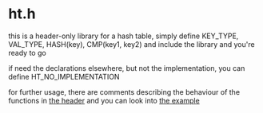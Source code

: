 # ht.h
this is a header-only library for a hash table, simply define 
KEY_TYPE, VAL_TYPE, HASH(key), CMP(key1, key2) and include the library and you're ready to go

if need the declarations elsewhere, but not the implementation, you can define HT_NO_IMPLEMENTATION

for further usage, there are comments describing the behaviour of the functions in [the header](ht.h)
and you can look into [the example](example.c)
